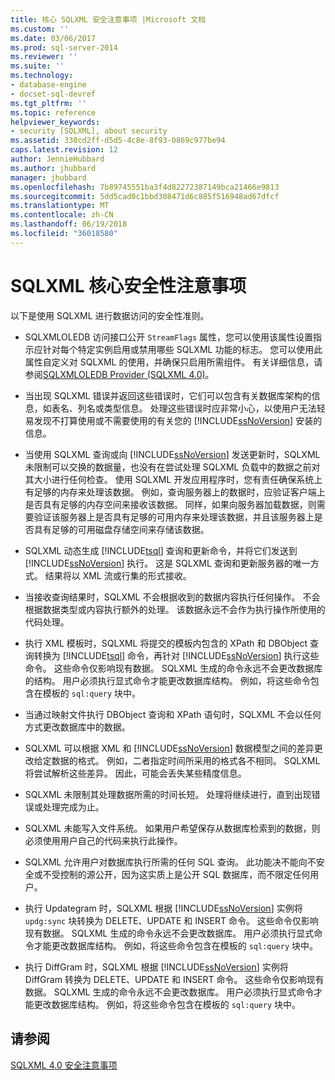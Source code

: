 ```yaml
---
title: 核心 SQLXML 安全注意事项 |Microsoft 文档
ms.custom: ''
ms.date: 03/06/2017
ms.prod: sql-server-2014
ms.reviewer: ''
ms.suite: ''
ms.technology:
- database-engine
- docset-sql-devref
ms.tgt_pltfrm: ''
ms.topic: reference
helpviewer_keywords:
- security [SQLXML], about security
ms.assetid: 330cd2ff-d5d5-4c8e-8f93-0869c977be94
caps.latest.revision: 12
author: JennieHubbard
ms.author: jhubbard
manager: jhubbard
ms.openlocfilehash: 7b89745551ba3f4d82272387149bca21466e9813
ms.sourcegitcommit: 5dd5cad0c1bbd308471d6c885f516948ad67dfcf
ms.translationtype: MT
ms.contentlocale: zh-CN
ms.lasthandoff: 06/19/2018
ms.locfileid: "36018580"
---
```

# <a name="core-sqlxml-security-considerations"></a>SQLXML 核心安全性注意事项
  以下是使用 SQLXML 进行数据访问的安全性准则。  
  
-   SQLXMLOLEDB 访问接口公开 `StreamFlags` 属性，您可以使用该属性设置指示应针对每个特定实例启用或禁用哪些 SQLXML 功能的标志。 您可以使用此属性自定义对 SQLXML 的使用，并确保只启用所需组件。 有关详细信息，请参阅[SQLXMLOLEDB Provider &#40;SQLXML 4.0&#41;](../../../database-engine/dev-guide/sqlxmloledb-provider-sqlxml-4-0.md)。  
  
-   当出现 SQLXML 错误并返回这些错误时，它们可以包含有关数据库架构的信息，如表名、列名或类型信息。 处理这些错误时应非常小心，以使用户无法轻易发现不打算使用或不需要使用的有关您的 [!INCLUDE[ssNoVersion](../../../includes/ssnoversion-md.md)] 安装的信息。  
  
-   当使用 SQLXML 查询或向 [!INCLUDE[ssNoVersion](../../../includes/ssnoversion-md.md)] 发送更新时，SQLXML 未限制可以交换的数据量，也没有在尝试处理 SQLXML 负载中的数据之前对其大小进行任何检查。 使用 SQLXML 开发应用程序时，您有责任确保系统上有足够的内存来处理该数据。 例如，查询服务器上的数据时，应验证客户端上是否具有足够的内存空间来接收该数据。 同样，如果向服务器加载数据，则需要验证该服务器上是否具有足够的可用内存来处理该数据，并且该服务器上是否具有足够的可用磁盘存储空间来存储该数据。  
  
-   SQLXML 动态生成 [!INCLUDE[tsql](../../../includes/tsql-md.md)] 查询和更新命令，并将它们发送到 [!INCLUDE[ssNoVersion](../../../includes/ssnoversion-md.md)] 执行。 这是 SQLXML 查询和更新服务器的唯一方式。 结果将以 XML 流或行集的形式接收。  
  
-   当接收查询结果时，SQLXML 不会根据收到的数据内容执行任何操作。 不会根据数据类型或内容执行额外的处理。 该数据永远不会作为执行操作所使用的代码处理。  
  
-   执行 XML 模板时，SQLXML 将提交的模板内包含的 XPath 和 DBObject 查询转换为 [!INCLUDE[tsql](../../../includes/tsql-md.md)] 命令，再针对 [!INCLUDE[ssNoVersion](../../../includes/ssnoversion-md.md)] 执行这些命令。 这些命令仅影响现有数据。 SQLXML 生成的命令永远不会更改数据库的结构。 用户必须执行显式命令才能更改数据库结构。 例如，将这些命令包含在模板的 `sql:query` 块中。  
  
-   当通过映射文件执行 DBObject 查询和 XPath 语句时，SQLXML 不会以任何方式更改数据库中的数据。  
  
-   SQLXML 可以根据 XML 和 [!INCLUDE[ssNoVersion](../../../includes/ssnoversion-md.md)] 数据模型之间的差异更改给定数据的格式。 例如，二者指定时间所采用的格式各不相同。 SQLXML 将尝试解析这些差异。 因此，可能会丢失某些精度信息。  
  
-   SQLXML 未限制其处理数据所需的时间长短。 处理将继续进行，直到出现错误或处理完成为止。  
  
-   SQLXML 未能写入文件系统。 如果用户希望保存从数据库检索到的数据，则必须使用用户自己的代码来执行此操作。  
  
-   SQLXML 允许用户对数据库执行所需的任何 SQL 查询。 此功能决不能向不安全或不受控制的源公开，因为这实质上是公开 SQL 数据库，而不限定任何用户。  
  
-   执行 Updategram 时，SQLXML 根据 [!INCLUDE[ssNoVersion](../../../includes/ssnoversion-md.md)] 实例将 `updg:sync` 块转换为 DELETE、UPDATE 和 INSERT 命令。 这些命令仅影响现有数据。 SQLXML 生成的命令永远不会更改数据库。 用户必须执行显式命令才能更改数据库结构。 例如，将这些命令包含在模板的 `sql:query` 块中。  
  
-   执行 DiffGram 时，SQLXML 根据 [!INCLUDE[ssNoVersion](../../../includes/ssnoversion-md.md)] 实例将 DiffGram 转换为 DELETE、UPDATE 和 INSERT 命令。 这些命令仅影响现有数据。 SQLXML 生成的命令永远不会更改数据库。 用户必须执行显式命令才能更改数据库结构。 例如，将这些命令包含在模板的 `sql:query` 块中。  
  
## <a name="see-also"></a>请参阅  
 [SQLXML 4.0 安全注意事项](sqlxml-4-0-security-considerations.md)  
  
  
